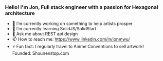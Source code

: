 ### Hello! I'm Jon, Full stack engineer with a passion for Hexagonal architecture
- 🔭 I’m currently working on something to help artists prosper
- 🌱 I’m currently learning SolidJS/SolidStart
- 💬 Ask me about REST api design
- 📫 How to reach me: https://www.linkedin.com/in/jonmwu/
- ⚡ Fun fact: I regularly travel to Anime Conventions to sell artwork!
Founded: Shounenstop.com
